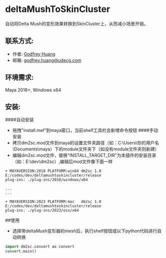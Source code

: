 # deltaMushToSkinCluster

自动将Delta Mush的变形效果转换到SkinCluster上，从而减小场景开销。

## 联系方式:
* 作者: [Godfrey Huang](https://www.linkedin.com/in/godfreyhuang/)
* 邮箱: <godfrey.huang@udecg.com>

## 环境需求: 
Maya 2018+, Windows x64

## 安装:
####自动安装
* 拖拽"install.mel"到maya窗口，当前shelf工具栏会新增命令按钮
####手动安装
* 拷贝dm2sc.mod文件到maya的设置文件夹路径（如：C:\Users\你的用户名\Documents\maya）下的module文件夹下（如没有module文件夹则新建）
* 编辑dm2sc.mod文件，替换"INSTALL_TARGET_DIR"为本插件的安装目录（如：E:\dev\dm2sc）,编辑后mod文件像下面一样
```mel
+ MAYAVERSION:2018 PLATFORM:win64 dm2sc 1.0 E:/codes/dev/deltamushtoskincluster/release
plug-ins: ./plug-ins/2018/windows/x64

...
...

+ MAYAVERSION:2023 PLATFORM:mac   dm2sc 1.0 E:/codes/dev/deltamushtoskincluster/release
plug-ins: ./plug-ins/2023/osx/x64
```

##使用
* 选择带deltaMush变形器的mesh后，执行shelf按钮或以下python代码进行自动转换
```python
import dm2sc.convert as convert
convert.main()
```